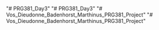 "# PRG381_Day3" 
"# PRG381_Day3" 
"# Vos_Dieudonne_Badenhorst_Marthinus_PRG381_Project" 
"# Vos_Dieudonne_Badenhorst_Marthinus_PRG381_Project" 
